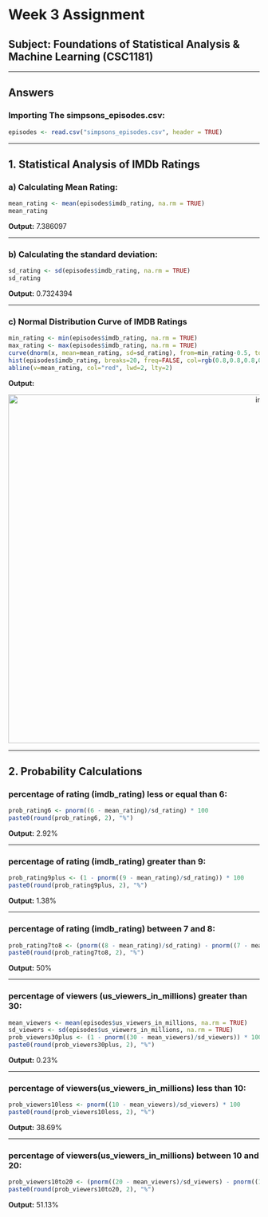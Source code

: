# Week 3 Assignment

## Subject: Foundations of Statistical Analysis & Machine Learning (CSC1181)

---

## Answers

### Importing The simpsons_episodes.csv:

```r
episodes <- read.csv("simpsons_episodes.csv", header = TRUE)
```

---

## 1. Statistical Analysis of IMDb Ratings

### a) Calculating Mean Rating:

```r
mean_rating <- mean(episodes$imdb_rating, na.rm = TRUE) 
mean_rating
```

**Output:** 7.386097

---

### b) Calculating the standard deviation:

```r
sd_rating <- sd(episodes$imdb_rating, na.rm = TRUE)
sd_rating
```

**Output:** 0.7324394

---

### c) Normal Distribution Curve of IMDB Ratings

```r
min_rating <- min(episodes$imdb_rating, na.rm = TRUE) 
max_rating <- max(episodes$imdb_rating, na.rm = TRUE) 
curve(dnorm(x, mean=mean_rating, sd=sd_rating), from=min_rating-0.5, to=max_rating+0.5, col="blue", lwd=2, main="Normal Distribution of IMDb Ratings", xlab="IMDb Rating", ylab="Density") 
hist(episodes$imdb_rating, breaks=20, freq=FALSE, col=rgb(0.8,0.8,0.8,0.4), add=TRUE) 
abline(v=mean_rating, col="red", lwd=2, lty=2)
```

**Output:**

<div align="center">
 <img width="1016" height="700" alt="image" src="https://github.com/user-attachments/assets/5695dada-41c9-4897-8783-8dfe8bc33a26" />

</div>

---

## 2. Probability Calculations

### percentage of rating (imdb_rating) less or equal than 6:

```r
prob_rating6 <- pnorm((6 - mean_rating)/sd_rating) * 100 
paste0(round(prob_rating6, 2), "%")
```

**Output:** 2.92%

---

### percentage of rating (imdb_rating) greater than 9:

```r
prob_rating9plus <- (1 - pnorm((9 - mean_rating)/sd_rating)) * 100 
paste0(round(prob_rating9plus, 2), "%")
```

**Output:** 1.38%

---

### percentage of rating (imdb_rating) between 7 and 8:

```r
prob_rating7to8 <- (pnorm((8 - mean_rating)/sd_rating) - pnorm((7 - mean_rating)/sd_rating)) * 100 
paste0(round(prob_rating7to8, 2), "%")
```

**Output:** 50%

---

### percentage of viewers (us_viewers_in_millions) greater than 30:

```r
mean_viewers <- mean(episodes$us_viewers_in_millions, na.rm = TRUE) 
sd_viewers <- sd(episodes$us_viewers_in_millions, na.rm = TRUE) 
prob_viewers30plus <- (1 - pnorm((30 - mean_viewers)/sd_viewers)) * 100 
paste0(round(prob_viewers30plus, 2), "%")
```

**Output:** 0.23%

---

### percentage of viewers(us_viewers_in_millions) less than 10:

```r
prob_viewers10less <- pnorm((10 - mean_viewers)/sd_viewers) * 100 
paste0(round(prob_viewers10less, 2), "%")
```

**Output:** 38.69%

---

### percentage of viewers(us_viewers_in_millions) between 10 and 20:

```r
prob_viewers10to20 <- (pnorm((20 - mean_viewers)/sd_viewers) - pnorm((10 - mean_viewers)/sd_viewers)) * 100 
paste0(round(prob_viewers10to20, 2), "%")
```

**Output:** 51.13%
